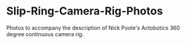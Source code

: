 # Slip-Ring-Camera-Rig-Photos
Photos to accompany the description of Nick Poole's Actobotics 360 degree continuous camera rig.
